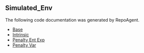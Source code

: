 ## Simulated_Env

The following code documentation was generated by RepoAgent.

- [Base](src/core/envs/Simulated_Env/base.md)
- [Intrinsic](src/core/envs/Simulated_Env/intrinsic.md)
- [Penalty Ent Exp](src/core/envs/Simulated_Env/penalty_ent_exp.md)
- [Penalty Var](src/core/envs/Simulated_Env/penalty_var.md)
